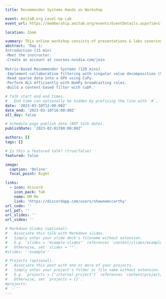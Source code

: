 ```yaml
---
title: Recommender Systems Hands on Workshop

event: AnitaB.org Level-Up Lab
event_url: https://membership.anitab.org/events/EventDetails.aspx?id=1721450

location: Zoom

summary: This online workshop consists of presentations & labs covering the fundamental techniques & tools for building highly effective recommender systems from matrix based recommender systems to wide & deep network models. 
abstract: 'Day 1:
Introduction (15 min)
-Meet the instructor.
-Create an account at courses.nvidia.com/join
 
Matrix-Based Recommender Systems (120 mins) 
-Implement collaborative filtering with singular value decomposition (SVD):
-Read sparse data into a GPU using CuPy.
-Perform ALS efficiently with NumPy broadcasting rules.
-Build a content-based filter with cuDF.'

# Talk start and end times.
#   End time can optionally be hidden by prefixing the line with `#`.
date: '2023-03-10T12:00:00Z'
date_end: '2023-03-10T16:00:00Z'
all_day: false

# Schedule page publish date (NOT talk date).
publishDate: '2023-02-01T00:00:00Z'

authors: []
tags: []

# Is this a featured talk? (true/false)
featured: false

image:
  caption: 'Online'
  focal_point: Right

links:
  - icon: discord
    icon_pack: fab
    name: DM Me
    link: 'https://discordapp.com/users/shawnemccarthy'
url_code: ''
url_pdf: ''
url_slides: ''
url_video: ''

# Markdown Slides (optional).
#   Associate this talk with Markdown slides.
#   Simply enter your slide deck's filename without extension.
#   E.g. `slides = "example-slides"` references `content/slides/example-slides.md`.
#   Otherwise, set `slides = ""`.
#slides: ''example''

# Projects (optional).
#   Associate this post with one or more of your projects.
#   Simply enter your project's folder or file name without extension.
#   E.g. `projects = ["internal-project"]` references `content/project/deep-learning/index.md`.
#   Otherwise, set `projects = []`.
#projects:
#  - ''
---
```


